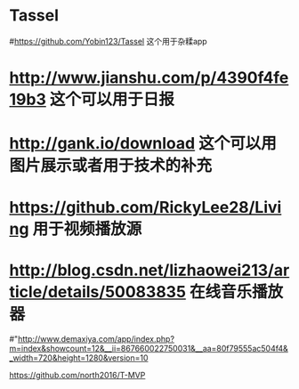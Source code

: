 # Tassel
#https://github.com/Yobin123/Tassel 这个用于杂糅app

 # http://www.jianshu.com/p/4390f4fe19b3 这个可以用于日报  
 # http://gank.io/download  这个可以用图片展示或者用于技术的补充
 # https://github.com/RickyLee28/Living 用于视频播放源
 # http://blog.csdn.net/lizhaowei213/article/details/50083835 在线音乐播放器



  #"http://www.demaxiya.com/app/index.php?m=index&showcount=12&__ii=867660022750031&__aa=80f79555ac504f4&_width=720&height=1280&version=10

https://github.com/north2016/T-MVP
